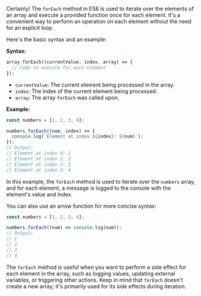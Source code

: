 Certainly! The `forEach` method in ES6 is used to iterate over the elements of an array and execute a provided function once for each element. It's a convenient way to perform an operation on each element without the need for an explicit loop.

Here's the basic syntax and an example:

**Syntax:**
```javascript
array.forEach((currentValue, index, array) => {
  // Code to execute for each element
});
```

- `currentValue`: The current element being processed in the array.
- `index`: The index of the current element being processed.
- `array`: The array `forEach` was called upon.

**Example:**
```javascript
const numbers = [1, 2, 3, 4];

numbers.forEach((num, index) => {
  console.log(`Element at index ${index}: ${num}`);
});
// Output:
// Element at index 0: 1
// Element at index 1: 2
// Element at index 2: 3
// Element at index 3: 4
```

In this example, the `forEach` method is used to iterate over the `numbers` array, and for each element, a message is logged to the console with the element's value and index.

You can also use an arrow function for more concise syntax:

```javascript
const numbers = [1, 2, 3, 4];

numbers.forEach((num) => console.log(num));
// Output:
// 1
// 2
// 3
// 4
```

The `forEach` method is useful when you want to perform a side effect for each element in the array, such as logging values, updating external variables, or triggering other actions. Keep in mind that `forEach` doesn't create a new array; it's primarily used for its side effects during iteration.
